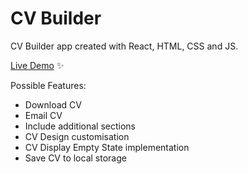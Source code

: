 # CV Builder

CV Builder app created with React, HTML, CSS and JS.

[Live Demo](https://felixtanhm.github.io/odin-rockpaperscissors) ✨

Possible Features:

- Download CV
- Email CV
- Include additional sections
- CV Design customisation
- CV Display Empty State implementation
- Save CV to local storage

